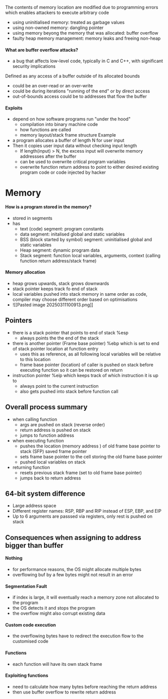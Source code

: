The contents of memory location are modified due to programming errors which enables attackers to execute arbitrary code
- using uninitialised memory: treated as garbage values
- using non-owned memory: dangling pointer
- using memory beyong the memory that was allocated: buffer overflow
- faulty heap memory management: memory leaks and freeing non-heap

#### What are buffer overflow attacks?
- a bug that affects low-level code, typically in C and C++, with significant security implications

Defined as any access of a buffer outside of its allocated bounds
- could be an over-read or an over-write
- could be during iterations "running of the end" or by direct access
- out-of-bounds access could be to addresses that flow the buffer

#### Exploits
- depend on how software programs run "under the hood"
	- compilation into binary machine code
	- how functions are called
	- memory layout/stack frame structure
Example
- a program allocates a buffer of length N for user input
- Then it copies user input data without checking input length
	- If length(input) > N, the excess input will overwrite memory addressses after the buffer
	- can be used to overwrite critical program variables
	- overwrite function return address to point to either desired existing program code or code injected by hacker

# Memory
#### How is a program stored in the memory?
- stored in segments
- has
	- text (code) segment: program constants
	- data segment: initalised global and static variables
	- BSS (block started by symbol) segment: uninitialised global and static variables
	- Heap segment: dynamic program data
	- Stack segment: function local variables, arguments, context (calling function return address/stack frame)
#### Memory allocation
- heap grows upwards, stack grows downwards
- stack pointer keeps track fo end of stack
- local variables pushed into stack memory in same order as code, compiler may choose different order based on optimisations
- ![[Pasted image 20250311100913.png]]


## Pointers
- there is a stack pointer that points to end of stack %esp
	- always points the the end of the stack
- there is another pointer (Frame base pointer) %ebp which is set to end of stack pointer location at function entry 
	- uses this as reference, as all following local variables will be relative to this location
	- frame base pointer (location) of caller is pushed on stack before executing function so it can be restored on return
- instruction pointer %eip which keeps track of which instruction it is up to 
	- always point to the current instruction
	- also gets pushed into stack before function call

## Overall process summary
- when calling function
	- args are pushed on stack (reverse order)
	- return address is pushed on stack
	- jumps to function address
- when executing function
	- pushes the location (memory address ) of old frame base pointer to stack  (SFP) saved frame pointer
	- sets frame base pointer to the cell storing the old frame base pointer
	- pushed local variables on stack
- returning function
	- resets previous stack frame (set to old frame base pointer)
	- jumps back to return address

## 64-bit system difference
- Large address space
- Different register names: RSP, RBP and RIP instead of ESP, EBP, and EIP
- Up to 6 arguments are passsed via registers, only rest is pushed on stack

## Consequences when assigning to address bigger than buffer
#### Nothing 
- for performance reasons, the OS might allocate multiple bytes
- overflowing buf by a few bytes might not result in an error
#### Segmentation Fault
- if index is large, it will eventually reach a memory zone not allocated to the program
- the OS detects it and stops the program
- the overflow might also corrupt existing data
#### Custom code execution 
- the overflowing bytes have to redirect the execution flow to the customised code

#### Functions
- each function will have its own stack frame

#### Exploiting functions
- need to calculate how many bytes before reaching the return address
- then use buffer overflow to rewrite return address
